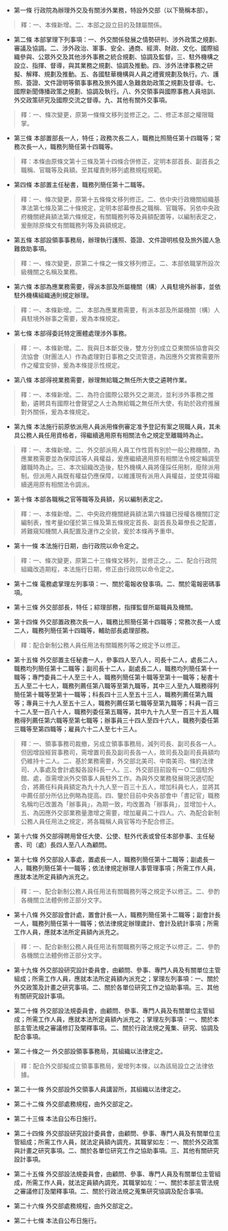 * 第一條 行政院為辦理外交及有關涉外業務，特設外交部（以下簡稱本部）。

> 釋：一、本條新增。二、本部之設立目的及隸屬關係。

* 第二條 本部掌理下列事項：一、外交關係發展之情勢研判、涉外政策之規劃、審議及協調。二、涉外政治、軍事、安全、通商、經濟、財政、文化、國際組織參與、公眾外交及其他涉外事務之統合規劃、協調及監督。三、駐外機構之設立、指揮、督導，與其業務之規劃、協調及推動。四、涉外法律事務之研擬、解釋、規劃及推動。五、各國駐華機構與人員之禮賓規劃及執行。六、護照、簽證、文件證明等領事事務及旅外國人急難救助政策之規劃及督導。七、國際新聞傳播政策之規劃、協調及執行。八、外交領事與國際事務人員培訓、外交政策研究及國際交流之督導。九、其他有關外交事項。

> 釋：一、條次變更，原第一條條文移列並修正之。二、修正本部之權限職掌。

* 第三條 本部置部長一人，特任；政務次長二人，職務比照簡任第十四職等；常務次長一人，職務列簡任第十四職等。

> 釋：本條由原條文第十三條及第十四條合併修正，定明本部首長、副首長之職稱、官職等及員額。至其權責則移列處務規程規範。

* 第四條 本部置主任秘書，職務列簡任第十二職等。

> 釋：一、條次變更，原第十五條條文移列修正。二、依中央行政機關組織基準法第七條及第二十條規定，定明本部幕僚長之職稱、官職等。另依中央政府機關總員額法第六條規定，有關職務列等及員額配置等，以編制表定之，爰刪除原條文有關職務列等及員額規定。

* 第五條 本部設領事事務局，辦理執行護照、簽證、文件證明核發及旅外國人急難救助事項。

> 釋：一、條次變更，原第二十條之一條文移列修正。二、本部依職掌所設次級機關之名稱及業務。

* 第六條 本部為應業務需要，得派本部及所屬機關（構）人員駐境外辦事，並依駐外機構組織通則規定辦理。

> 釋：一、本條新增。二、本部為應業務需要，有派本部及所屬機關（構）人員駐境外辦事之需要，爰為本條規定。

* 第七條 本部得委託特定團體處理涉外事務。

> 釋：一、本條新增。二、我與日本斷交後，雙方分別成立亞東關係協會與交流協會（財團法人）作為處理對日事務之交流管道，為因應外交實務需要所作之權宜安排，爰為本條提示性規定。

* 第八條 本部得視業務需要，辦理無給職之無任所大使之遴聘作業。

> 釋：一、本條新增。二、為符合國際公眾外交之潮流，並利涉外事務之推動，遴聘具有國際社會聲望之人士為無給職之無任所大使，有助於政府推展對外關係，爰為本條規定。

* 第九條 本法施行前原依派用人員派用條例審定准予登記有案之現職人員，其未具公務人員任用資格者，得繼續適用原有相關法令之規定至離職時為止。

> 釋：一、本條新增。二、外交部派用人員工作性質有別於一般公務機關，為應業務需要並為保障該等人員權益，爰應繼續適用原有相關法令規定輪調至離職時為止。三、本次組織改造後，駐外機構人員將僅採任用制，廢除派用制。但派用人員既有權益仍應保障，以維護現有派用人員權益，並使其得繼續適用原有相關法令調派。

* 第十條 本部各職稱之官等職等及員額，另以編制表定之。

> 釋：一、本條新增。二、中央政府機關總員額法第六條雖已授權各機關訂定編制表，惟考量如僅於第三條及第五條規定首長、副首長及幕僚長之配置，將難窺知機關人員配置及運作之全貌，爰於本條再予重申。

* 第十一條 本法施行日期，由行政院以命令定之。

> 釋：一、條次變更，原第二十三條條文移列，並修正之。。二、配合行政院組織改造期程，本法施行日期，修正由行政院以命令定之。

* 第十二條 電務處掌理左列事項：一、關於電報收發事項。二、關於電報密碼事項。

* 第十三條 外交部部長，特任；綜理部務，指揮監督所屬職員及機關。

* 第十四條 外交部置政務次長一人，職務比照簡任第十四職等；常務次長一人或二人，職務列簡任第十四職等，輔助部長處理部務。

> 釋：配合新制公務人員任用法有關職務列等之規定予以修正。

* 第十五條 外交部置主任秘書一人，參事四人至八人，司長十二人，處長二人，職務均列簡任第十二職等；副司長十二人，副處長二人，職務均列簡任第十一職等；專門委員二十人至三十人，職務列簡任第十職等至第十一職等；秘書十五人至二十七人，職務列薦任第八職等至第九職等，其中三人至九人職務得列簡任第十職等至第十一職等；科長四十三人至五十三人，職務列薦任第九職等；專員三十九人至五十三人，職務列薦任第七職等至第九職等；科員一百三十二人至一百八十人，職務列委任第五職等，其中九十九人至一百三十五人職務得列薦任第六職等至第七職等；辦事員三十四人至四十六人，職務列委任第三職等至第四職等；雇員六十二人至七十三人。

> 釋：一、領事事務司裁撤，另成立領事事務局，減列司長、副司長各一人。但因增設經貿事務司，需增置司長及副司長各一人，故司長及副司長員額均仍維持十二人。二、基於業務需要，外交部北美司、中南美司、條約法律司、人事處及會計處擬各設科長一人。三、外交部目前設有一Ｏ二個駐外館、處，亟需增派外交領事人員駐外工作。為與外交業務發展現況適切配合，將薦任科員員額定為九十九人至一百三十五人，增加科員七人，並將其中薦任部分所佔比例略為提高。四、鑒於目前中央各部會中「書記官」職務名稱均已改置為「辦事員」，為期一致，均改置為「辦事員」，並增加十人。五、為因應外交部業務量激增之需要，增加雇員二十四人。六、為配合新制公務人員任用法之規定，將各職稱人員官等均予配合修正。

* 第十六條 外交部得聘用曾任大使、公使、駐外代表或曾任本部參事、主任秘書、司（處）長四人至八人為顧問。

* 第十七條 外交部設人事處，置處長一人，職務列簡任第十二職等；副處長一人，職務列簡任第十一職等；依法律規定辦理人事管理事項；所需工作人員，應就本法所定員額內派充之。

> 釋：一、配合新制公務人員任用法有關職務列等之規定予以修正。二、參酌各機關立法體例修正部分文字。

* 第十八條 外交部設會計處，置會計長一人，職務列簡任第十二職等；副會計長一人，職務列簡任第十一職等；依法律規定辦理歲計、會計及統計事項；所需工作人員，應就本法所定員額內派充之。

> 釋：一、配合新制公務人員任用法有關職務列等之規定予以修正。二、參酌各機關立法體例修正部分文字。

* 第十九條 外交部設研究設計委員會，由顧問、參事、專門人員及有關單位主管組成；所需工作人員，應就本法所定員額內派充之；掌理左列事項：一、關於外交政策及計畫之研究事項。二、關於各單位研究工作之協助事項。三、其他有關研究設計事項。

* 第二十條 外交部設法規委員會，由顧問、參事、專門人員及有關單位主管組成；所需工作人員，應就本法所定員額內派充之；掌理左列事項：一、關於本部主管法規之審議修訂及闡釋事項。二、關於行政法規之蒐集、研究、協調及配合事項。

* 第二十條之一 外交部設領事事務局，其組織以法律定之。

> 釋：配合外交部擬成立領事事務局，爰增列本條，以為該局設立之法律依據。

* 第二十一條 外交部設外交領事人員講習所，其組織以法律定之。

* 第二十二條 外交部處務規程，由外交部定之。

* 第二十三條 本法自公布日施行。

* 第二十四條 外交部設研究設計委員會，由顧問、參事、專門人員及有關單位主管組成；所需工作人員，就法定員額內調充，其職掌如左：一、關於外交政策與計畫之研究事項。二、關於各單位研究工作之協助事項。三、其他有關研究設計事項。

* 第二十五條 外交部設法規委員會，由顧問、參事、專門人員及有關單位主管組成，所需工作人員，就法定員額內調充，其職掌如左：一、關於本部主管法規之審議修訂及闡釋事項。二、關於行政法規之蒐集研究協調及配合事項。

* 第二十六條 外交部處務規程，由外交部定之。

* 第二十七條 本法自公布日施行。

